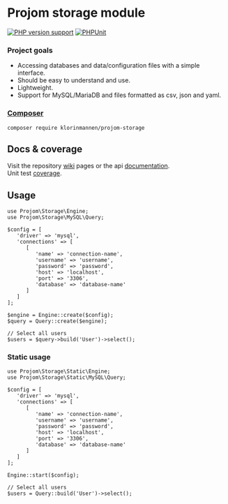 # Projom storage module
[![PHP version support][php-version-badge]][php]
[![PHPUnit][phpunit-ci-badge]][phpunit-action]

[php-version-badge]: https://img.shields.io/badge/php-%5E8.2-7A86B8
[php]: https://www.php.net/supported-versions.php
[phpunit-action]: https://github.com/Klorinmannen/projom-storage/actions
[phpunit-ci-badge]: https://github.com/Klorinmannen/projom-storage/workflows/PHPUnit/badge.svg

### Project goals
* Accessing databases and data/configuration files with a simple interface.
* Should be easy to understand and use.
* Lightweight.
* Support for MySQL/MariaDB and files formatted as csv, json and yaml.

###  [Composer](https://getcomposer.org/doc/00-intro.md)
````
composer require klorinmannen/projom-storage
````

## Docs & coverage
Visit the repository [wiki](https://github.com/Klorinmannen/projom-storage/wiki) pages or the api [documentation](https://projom.se/docs/projom-storage-phpdoc/).
<br>Unit test [coverage](https://projom.se/docs/projom-storage-phpunit/).

## Usage
````
use Projom\Storage\Engine;
use Projom\Storage\MySQL\Query;

$config = [ 
   'driver' => 'mysql',
   'connections' => [
      [
         'name' => 'connection-name',
         'username' => 'username',
         'password' => 'password',
         'host' => 'localhost',
         'port' => '3306',
         'database' => 'database-name'
      ]
   ]
];

$engine = Engine::create($config);
$query = Query::create($engine);

// Select all users
$users = $query->build('User')->select();
````

### Static usage
````
use Projom\Storage\Static\Engine;
use Projom\Storage\Static\MySQL\Query;

$config = [ 
   'driver' => 'mysql',
   'connections' => [
      [
         'name' => 'connection-name',
         'username' => 'username',
         'password' => 'password',
         'host' => 'localhost',
         'port' => '3306',
         'database' => 'database-name'
      ]
   ]
];

Engine::start($config);

// Select all users
$users = Query::build('User')->select();
````
